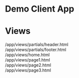 # Demo Client App

# Views  
/app/views/partials/header.html  
/app/views/partials/footer.html  
/app/views/home.html  
/app/views/page1.html  
/app/views/page2.html  
/app/views/page3.html  
